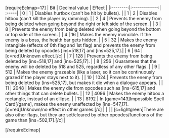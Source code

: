[requireEclmap=17]
| Bit      | Decimal value | Effect  |
|:--------:|:-------------:| :-----|
| 0        | 1             | Disables hurtbox (can't be hit by bullets). |
| 1        | 2             | Disables hitbox (can't kill the player by ramming). |
| 2        | 4             | Prevents the enemy from being deleted when going beyond the right or left side of the screen. |
| 3        | 8             | Prevents the enemy from being deleted when going beyond the bottom or top side of the screen. |
| 4        | 16            | Makes the enemy invincible. If the enemy is a boss, the health bar gets hidden. |
| 5        | 32            | Makes the enemy intangible (effects of 0th flag and 1st flag) and prevents the enemy from being deleted by opcodes [ins=518,17] and [ins=525,17].|
| 6        | 64            | [c=red]Unknown effect.[/c] |
| 7        | 128           | Prevents the enemy from being deleted by [ins=518,17] and [ins=525,17]. |
| 8        | 256           | Guarantees that the enemy will be deleted by 518 and 525, regardless of any other flags. |
| 9        | 512           | Makes the enemy grazeable (like a laser, so it can be continuously grazed if the player stays next to it). |
| 10       | 1024          | Prevents the enemy from being deleted by [ins=525,17], but makes it die when a dialogue appears. |
| 11       | 2048          | Makes the enemy die from opcodes such as [ins=615,17] and other things that can delete bullets. |
| 12       | 4096          | Makes the enemy hitbox a rectangle, instead of an ellipse. |
| 13       | 8192          | In [game=143]Impossible Spell Card[/game], makes the enemy unaffected by [ins=547,17]. [c=red]Unknown/no effect in other games.[/c] |
|          |               | [c=lightgreen]There are also other flags, but they are set/cleared by other opcodes/functions of the game than [ins=502,17].[/c] |

[/requireEclmap]
